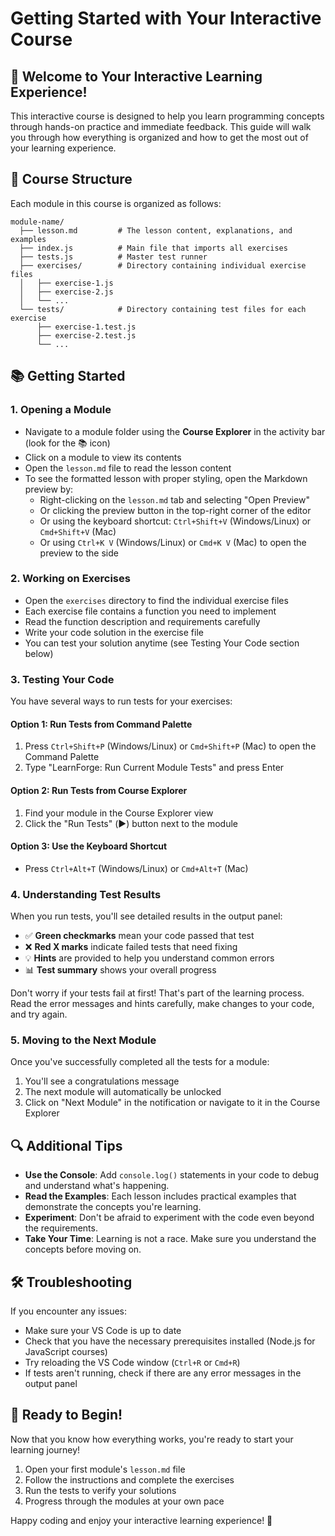 # Getting Started with Your Interactive Course

## 👋 Welcome to Your Interactive Learning Experience!

This interactive course is designed to help you learn programming concepts through hands-on practice and immediate feedback. This guide will walk you through how everything is organized and how to get the most out of your learning experience.

## 📁 Course Structure

Each module in this course is organized as follows:

```
module-name/
  ├── lesson.md         # The lesson content, explanations, and examples
  ├── index.js          # Main file that imports all exercises
  ├── tests.js          # Master test runner
  ├── exercises/        # Directory containing individual exercise files
  │   ├── exercise-1.js
  │   ├── exercise-2.js
  │   └── ...
  └── tests/            # Directory containing test files for each exercise
      ├── exercise-1.test.js
      ├── exercise-2.test.js
      └── ...
```

## 📚 Getting Started

### 1. Opening a Module

- Navigate to a module folder using the **Course Explorer** in the activity bar 
  (look for the 📚 icon)
- Click on a module to view its contents
- Open the `lesson.md` file to read the lesson content
- To see the formatted lesson with proper styling, open the Markdown preview by:
  - Right-clicking on the `lesson.md` tab and selecting "Open Preview"
  - Or clicking the preview button in the top-right corner of the editor
  - Or using the keyboard shortcut: `Ctrl+Shift+V` (Windows/Linux) or `Cmd+Shift+V` (Mac)
  - Or using `Ctrl+K V` (Windows/Linux) or `Cmd+K V` (Mac) to open the preview to the side

### 2. Working on Exercises

- Open the `exercises` directory to find the individual exercise files
- Each exercise file contains a function you need to implement
- Read the function description and requirements carefully
- Write your code solution in the exercise file
- You can test your solution anytime (see Testing Your Code section below)

### 3. Testing Your Code

You have several ways to run tests for your exercises:

#### Option 1: Run Tests from Command Palette
1. Press `Ctrl+Shift+P` (Windows/Linux) or `Cmd+Shift+P` (Mac) to open the Command Palette
2. Type "LearnForge: Run Current Module Tests" and press Enter

#### Option 2: Run Tests from Course Explorer
1. Find your module in the Course Explorer view
2. Click the "Run Tests" (▶️) button next to the module

#### Option 3: Use the Keyboard Shortcut
- Press `Ctrl+Alt+T` (Windows/Linux) or `Cmd+Alt+T` (Mac)

### 4. Understanding Test Results

When you run tests, you'll see detailed results in the output panel:

- ✅ **Green checkmarks** mean your code passed that test
- ❌ **Red X marks** indicate failed tests that need fixing
- 💡 **Hints** are provided to help you understand common errors
- 📊 **Test summary** shows your overall progress

Don't worry if your tests fail at first! That's part of the learning process. Read the error messages and hints carefully, make changes to your code, and try again.

### 5. Moving to the Next Module

Once you've successfully completed all the tests for a module:

1. You'll see a congratulations message
2. The next module will automatically be unlocked
3. Click on "Next Module" in the notification or navigate to it in the Course Explorer

## 🔍 Additional Tips

- **Use the Console**: Add `console.log()` statements in your code to debug and understand what's happening.
- **Read the Examples**: Each lesson includes practical examples that demonstrate the concepts you're learning.
- **Experiment**: Don't be afraid to experiment with the code even beyond the requirements.
- **Take Your Time**: Learning is not a race. Make sure you understand the concepts before moving on.

## 🛠️ Troubleshooting

If you encounter any issues:

- Make sure your VS Code is up to date
- Check that you have the necessary prerequisites installed (Node.js for JavaScript courses)
- Try reloading the VS Code window (`Ctrl+R` or `Cmd+R`)
- If tests aren't running, check if there are any error messages in the output panel

## 🎉 Ready to Begin!

Now that you know how everything works, you're ready to start your learning journey!

1. Open your first module's `lesson.md` file
2. Follow the instructions and complete the exercises
3. Run the tests to verify your solutions
4. Progress through the modules at your own pace

Happy coding and enjoy your interactive learning experience! 🚀
